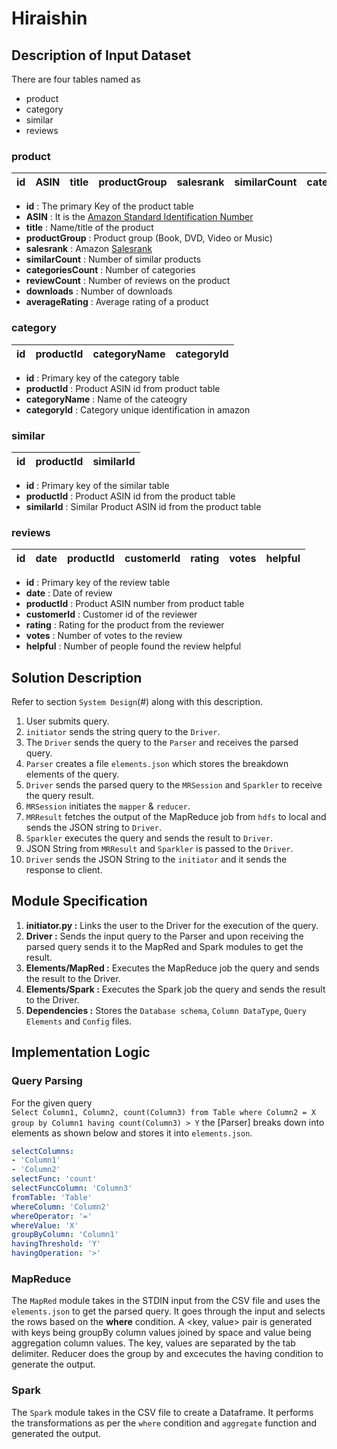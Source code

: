 # Hiraishin

## Description of Input Dataset
There are four tables named as 
- product
- category
- similar
- reviews
### product

|id| ASIN | title | productGroup | salesrank | similarCount | categoriesCount | reviewCount | downloads | averageRating |
|--|------|-------|--------------|-----------|--------------|-----------------|-------------|-----------|---------------|
- **id** : The primary Key of the product table 
- **ASIN** : It is the [Amazon Standard Identification Number](https://en.wikipedia.org/wiki/Amazon_Standard_Identification_Number)
- **title** : Name/title of the product
- **productGroup** : Product group (Book, DVD, Video or Music)
- **salesrank** : Amazon [Salesrank](https://www.amazon.com/gp/help/customer/display.html?nodeId=525376)
- **similarCount** : Number of similar products 
- **categoriesCount** : Number of categories
- **reviewCount** : Number of reviews on the product
- **downloads** : Number of downloads
- **averageRating** : Average rating of a product

 ### category
 
 | id | productId | categoryName | categoryId |
 |----|-----------|--------------|------------|
- **id** : Primary key of the category table
- **productId** : Product ASIN id from product table
- **categoryName** : Name of the cateogry
- **categoryId** : Category unique identification in amazon

### similar

| id | productId | similarId |
|----|-----------|-----------|
- **id** : Primary key of the similar table
- **productId** : Product ASIN id from the product table
- **similarId** : Similar Product ASIN id from the product table

### reviews

| id | date | productId | customerId | rating | votes | helpful |
|----|------|-----------|------------|--------|-------|---------|
- **id** : Primary key of the review table
- **date** : Date of review
- **productId** : Product ASIN number from product table
- **customerId** : Customer id of the reviewer
- **rating** : Rating for the product from the reviewer
- **votes** : Number of votes to the review
- **helpful** : Number of people found the review helpful

## Solution Description

Refer to section `System Design`(#) along with this description.
1. User submits query.
2. `initiator` sends the string query to the `Driver`.
3. The `Driver` sends the query to the `Parser` and receives the parsed query.
4. `Parser` creates a file `elements.json` which stores the breakdown elements of the query.
5. `Driver` sends the parsed query to the `MRSession` and `Sparkler` to receive the query result.
6. `MRSession` initiates the `mapper` & `reducer`.
7. `MRResult` fetches the output of the MapReduce job from `hdfs` to local and sends the JSON string to `Driver`.
8. `Sparkler` executes the query and sends the result to `Driver`.
9. JSON String from `MRResult` and `Sparkler` is passed to the `Driver`.
10. `Driver` sends the JSON String to the `initiator` and it sends the response to client.

## Module Specification

1. **initiator.py :**
Links the user to the Driver for the execution of the query.
2. **Driver :**
Sends the input query to the Parser and upon receiving the parsed query sends it to the MapRed and Spark modules to get the result.
3. **Elements/MapRed :**
Executes the MapReduce job the query and sends the result to the Driver.
4. **Elements/Spark :**
Executes the Spark job the query and sends the result to the Driver.
5. **Dependencies :**
Stores the `Database schema`, `Column DataType`, `Query Elements` and `Config` files.

## Implementation Logic

### Query Parsing

For the given query  
`Select Column1, Column2, count(Column3) from Table where Column2 = X group by Column1 having count(Column3) > Y`
the [Parser] breaks down into elements as shown below and stores it into `elements.json`.

```yaml
selectColumns: 
- 'Column1'
- 'Column2'
selectFunc: 'count'
selectFuncColumn: 'Column3'
fromTable: 'Table'
whereColumn: 'Column2'
whereOperator: '='
whereValue: 'X'
groupByColumn: 'Column1'
havingThreshold: 'Y'
havingOperation: '>'
```
### MapReduce

The `MapRed` module takes in the STDIN input from the CSV file and uses the `elements.json` to get the parsed query. It goes through the input and selects the rows based on the **where** condition. A <key, value> pair is generated with keys being groupBy column values joined by space and value being aggregation column values. The key, values are separated by the tab delimiter. Reducer does the group by and excecutes the having condition to generate the output.

### Spark

The `Spark` module takes in the CSV file to create a Dataframe. It performs the transformations as per the `where` condition and `aggregate` function and generated the output.
